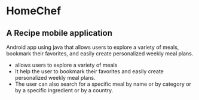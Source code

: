 # HomeChef

## A Recipe mobile application

Android app using java that allows users to explore a variety of meals, bookmark their favorites, and easily create
personalized weekly meal plans.

* allows users to explore a variety of meals
* It help the user to bookmark their favorites and easily create personalized weekly meal plans.
* The user can also search for a specific meal by name or by category or by a specific ingredient or by a country.

